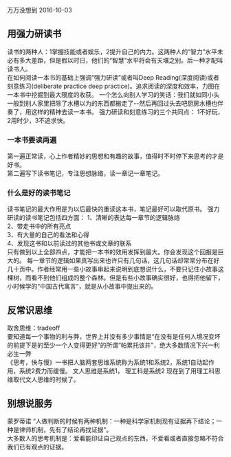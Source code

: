 万万没想到
2016-10-03
## 用强力研读书
读书的两种人：1掌握技能或者娱乐，2提升自己的内力。这两种人的“智力”水平未必有多大差距，但是假以时日，他们的“智慧”水平将会有天壤之别。后一种才配叫读书人。  
在如何阅读一本书的基础上强调“强力研读”或者叫Deep Reading(深度阅读)或者刻意练习(deliberate practice deep practice)。追求阅读的深度和效率，力图在一本书中挖掘到最大限度的收获。
一个怎么向别人学习的笑话：我们就如同小头一般到别人家里把除了水槽以为的东西都搬走了--然后再回过头去吧厨房水槽也伴奏了，用这样的精神去读一本书。
强力研读和刻意练习的三个共同点：
1不好玩，2用时少，3不追求快。
### 一本书要读两遍
第一遍正常读，心上作者精妙的思想和有趣的故事，值得时不时停下来思考的才是好书。  
第二遍写下读书笔记，专注思想脉络，读一章记一章笔记。
### 什么是好的读书笔记
读书笔记的最大作用是为以后最快的重读这本书，笔记最好可以取代原书。
强力研读的读书笔记包括四方面：
1、清晰的表达每一章节的逻辑脉络  
2、带走书中的所有亮点  
3、有大量的自己的看法和心得  
4、发现这书和以前读过的其他书或文章的联系  
只有做到以上全部四点，才能把一本书的效用发挥到最大。你会发现这个回报是巨大的。
每一章节的逻辑如果真写出来也许只有几句话，这几句话却常常分布在好几十页中。作者经常用一些小故事串起来说明到底想说什么，不要只记住小故事这棵树，而看不到他们组成的整个森林。但是有些小故事确实很好，也得把他留下，小时候学的“中国古代寓言”，就是从小故事中提出来的。



## 反常识思维
取舍思维：tradeoff   
要知道每一个事物的利与弊，世界上并没有多少事情是“在没有是任何人境况变坏的前提下是的至少一个人变得更好”的所谓“帕累托该井”，绝大多数情况下兴一利必生一弊  
《思考，快与慢》一书把人脑两套思维系统称为系统1和系统2，系统1自动起作用，系统2费力而缓慢。
文人思维是系统1， 理工科是系统2
现在到了用理工科思维取代文人思维的时候了。

## 别想说服务
蒙罗蒂诺 “人做判断的时候有两种机制：一种是科学家机制现有证据再下结论；一种是律师机制，先有了结论再找证据”。  
大多数人的思考机制是：爱看能印证自己观点的东西，不爱看或者直接忽略不符合我们已有观点的证据。
